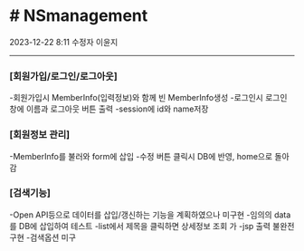 ﻿<h1># NSmanagement</h1>
2023-12-22 8:11 수정자 이윤지<br>
<hr>

<h3>[회원가입/로그인/로그아웃]<br></h3>
-회원가입시 MemberInfo(입력정보)와 함께 빈 MemberInfo생성
-로그인시 로그인 창에 이름과 로그아웃 버튼 출력
-session에 id와 name저장

<h3>[회원정보 관리]<br></h3>
-MemberInfo를 불러와 form에 삽입
-수정 버튼 클릭시 DB에 반영, home으로 돌아감

<h3>[검색기능]<br></h3>
-Open API등으로 데이터를 삽입/갱신하는 기능을 계획하였으나 미구현
-임의의 data를 DB에 삽입하여 테스트
-list에서 제목을 클릭하면 상세정보 조회 가
-jsp 출력 불완전구현
-검색옵션 미구
